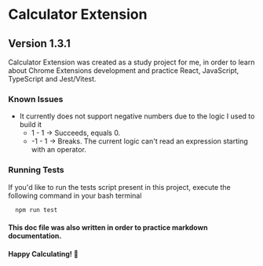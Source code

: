 # Calculator Extension
## Version 1.3.1

<p>
  Calculator Extension was created as a study project for me, 
  in order to learn about Chrome Extensions development and 
  practice React, JavaScript, TypeScript and Jest/Vitest.
</p>

### Known Issues
* It currently does not support negative numbers due to the logic I used to build it
  * 1 - 1 -> Succeeds, equals 0.
  * -1 - 1 -> Breaks. The current logic can't read an expression starting with an operator.

### Running Tests
<p>If you'd like to run the tests script present in this project, execute the following command in your bash terminal</p>

```bash
  npm run test
```

#### This doc file was also written in order to practice markdown documentation.
#### Happy Calculating! 🧮
